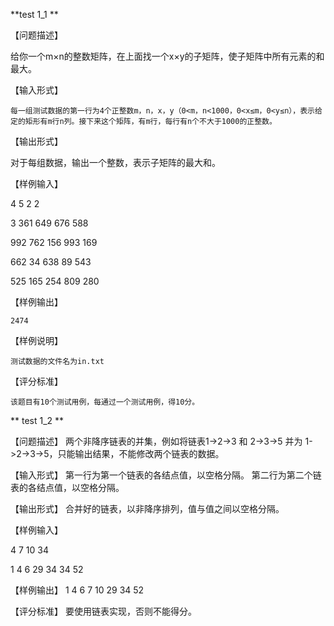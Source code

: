 **test 1_1 **


【问题描述】

   给你一个m×n的整数矩阵，在上面找一个x×y的子矩阵，使子矩阵中所有元素的和最大。

【输入形式】

    每一组测试数据的第一行为4个正整数m，n，x，y（0<m，n<1000，0<x≤m，0<y≤n），表示给定的矩形有m行n列。接下来这个矩阵，有m行，每行有n个不大于1000的正整数。

【输出形式】

   对于每组数据，输出一个整数，表示子矩阵的最大和。

【样例输入】

  4 5 2 2

  3 361 649 676 588

  992 762 156 993 169

  662 34 638 89 543

  525 165 254 809 280

【样例输出】

    2474

【样例说明】

    测试数据的文件名为in.txt

【评分标准】

    该题目有10个测试用例，每通过一个测试用例，得10分。


** test 1_2 **



【问题描述】
 两个非降序链表的并集，例如将链表1->2->3 和 2->3->5 并为 1->2->3->5，只能输出结果，不能修改两个链表的数据。

【输入形式】
 第一行为第一个链表的各结点值，以空格分隔。
 第二行为第二个链表的各结点值，以空格分隔。

【输出形式】
 合并好的链表，以非降序排列，值与值之间以空格分隔。

【样例输入】

4 7 10 34

1 4 6 29 34 34 52

【样例输出】
1 4 6 7 10 29 34 52

【评分标准】
 要使用链表实现，否则不能得分。
